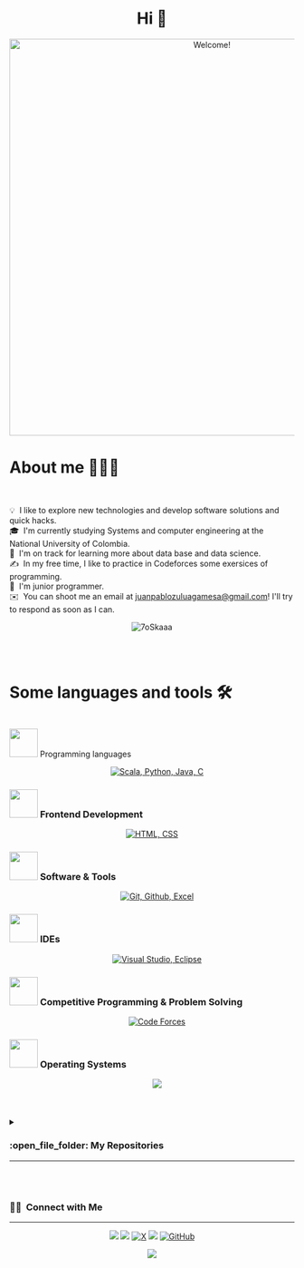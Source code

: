 <h1 align="center">Hi 👋</h1>

<div align="center" width="50">

<img src="https://1.bp.blogspot.com/-6AYOlKIRAns/WYiZ8lGfICI/AAAAAAAABTk/c6fzq1mX274z6P6eqE8oYipgTSllHeJ4ACLcBGAs/s1600/programando.gif" alt="Welcome!" width="700"/>

</div>

<div align="left">

<h1>About me 👨🏻‍💻</h1> <br>

</div>

<div align="left">

💡 &nbsp;I like to explore new technologies and develop software solutions and quick hacks.\
🎓 &nbsp;I'm currently studying Systems and computer engineering at the National University of Colombia.\
🌱 &nbsp;I'm on track for learning more about data base and data science.\
✍️ &nbsp;In my free time, I like to practice in Codeforces some exersices of programming.\
💬 &nbsp;I'm junior programmer.\
✉️ &nbsp;You can shoot me an email at juanpablozuluagamesa@gmail.com! I'll try to respond as soon as I can.

</div>

<div align="center">

<p align="center"><img src="https://github-readme-streak-stats.herokuapp.com/?user=Ritz38&theme=tokyonight_duo" alt="7oSkaaa" /></p>

</br>
</br>

</div>


<div align="left">

<h1>Some languages and tools 🛠️</h1> <br>

</div>

<div align="left>

### <picture> <img src = "https://github.com/7oSkaaa/7oSkaaa/blob/main/Images/Programming_Languages.gif?raw=true" width = 50px>  </picture> Programming languages

<p align="center"> 
  &emsp; 
  <a href=#" target="_blank"> 
    <img alt="Scala, Python, Java, C" src="https://skillicons.dev/icons?i=scala,python,java,c&perline=14">
  </a> 
</p>

### <picture> <img src = "https://github.com/7oSkaaa/7oSkaaa/blob/main/Images/Front_End.gif?raw=true" width = 50px>  </picture> Frontend Development
<p align="center"> 
  <a href="#" target="_blank"> 
   <img alt="HTML, CSS" src="https://skillicons.dev/icons?i=html,css&perline=14">
  </a>   
</p>

 ### <picture> <img src = "https://github.com/7oSkaaa/7oSkaaa/blob/main/Images/Software_Tools.gif?raw=true" width = 50px>  </picture> Software & Tools
 
<p align="center">
  &emsp;
    <a href="#"><img alt="Git, Github, Excel" src="https://skillicons.dev/icons?i=git,github&perline=14"></a>
</p>

 ### <picture> <img src = "https://github.com/7oSkaaa/7oSkaaa/blob/main/Images/IDEs.gif?raw=true" width = 50px>  </picture> IDEs
 
<p align="center">
  &emsp;
    <a href="#"><img alt="Visual Studio, Eclipse" src="https://skillicons.dev/icons?i=visualstudio,eclipse&perline=14"></a>
</p>

 ### <picture> <img src = "https://github.com/7oSkaaa/7oSkaaa/blob/main/Images/CP_PS.gif?raw=true" width = 50px>  </picture> Competitive Programming & Problem Solving
 
<p align="center">
  &emsp;
     <a href="https://codeforces.com/profile/ritz38"><img src="https://img.icons8.com/external-tal-revivo-shadow-tal-revivo/50/000000/external-codeforces-programming-competitions-and-contests-programming-community-logo-shadow-tal-revivo.png" alt="Code Forces"/></a>	
</p>

 ### <picture> <img src = "https://github.com/7oSkaaa/7oSkaaa/blob/main/Images/OS.gif?raw=true" width = 50px>  </picture> Operating Systems
 
<p align="center">
  &emsp;
    <a href="#"><img src="https://skillicons.dev/icons?i=linux,windows&perline=14"></a>

</p>

</div>

<br/>
<br/>


<details><summary><h3> :open_file_folder: My Repositories </h3><hr></summary>


	
<div>
  <p align="center">
	<a href="https://github.com/Ritz38/Estructura-de-datos.git">
      		<img src="https://github-readme-stats.vercel.app/api/pin/?username=Ritz38&repo=Estructura-de-datos&theme=tokyonight" alt="GitHub Stats" />
    	</a>
	<a href="https://github.com/Ritz38/Codeforces.git">
      		<img src="https://github-readme-stats.vercel.app/api/pin/?username=Ritz38&repo=Codeforces&theme=tokyonight" alt="GitHub Stats" />
    	</a>
    	<a href="https://github.com/Ritz38/POO-G4">
      		<img src="https://github-readme-stats.vercel.app/api/pin/?username=Ritz38&repo=POO-G4&theme=tokyonight" alt="GitHub Stats" />
    	</a>
    	<a href="https://github.com/Ritz38/AprendiendoHTML-CSS-JS.git">
      		<img src="https://github-readme-stats.vercel.app/api/pin/?username=Ritz38&repo=AprendiendoHTML-CSS-JS&theme=tokyonight" alt="GitHub Stats" />
    	</a>
  </p>
</div>

</details>


<br/>
<br/>

### 🤝🏻 &nbsp;Connect with Me
<hr>
<p align="center">
<a href="https://www.linkedin.com/in/juan-zuluaga-2a4334282/"><img src="https://img.shields.io/badge/-Juan%20Zuluaga-0077B5?style=flat&logo=Linkedin&logoColor=white"/></a>
<a href="https://www.instagram.com/juan.pssj/"><img src="https://img.shields.io/badge/-@juan.pssj-E4405F?style=flat&logo=Instagram&logoColor=white"/></a>
<a href="https://twitter.com/Ritz_38"><img alt="X" src="https://img.shields.io/badge/@Ritz_38-%23181717.svg?style=flat&logo=x&logoColor=white"></a>
<a href="https://www.facebook.com/zuluaga.zuluaga.790"><img src="https://img.shields.io/badge/-Juan%20Zuluaga-1877F2?style=flat&logo=Facebook&logoColor=white"/></a>
<a href="https://github.com/DarthKar"><img alt="GitHub" src="https://img.shields.io/badge/githubfriend-%23181717.svg?style=flat&logo=github&logoColor=white"></a>
</p>


<p align="center">
  <a href="https://github.com/Ritz38">
    <img src="https://komarev.com/ghpvc/?username=Ritz38&color=blue&style=flat)" />
  </a>
</p>


